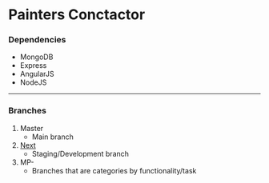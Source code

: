 # Painters Conctactor

### Dependencies
- MongoDB
- Express
- AngularJS
- NodeJS
____

### Branches
1. Master
    - Main branch
2. [Next](https://github.com/markabregana/mean-painters/tree/next)
    - Staging/Development branch
3. MP-
    - Branches that are categories by functionality/task